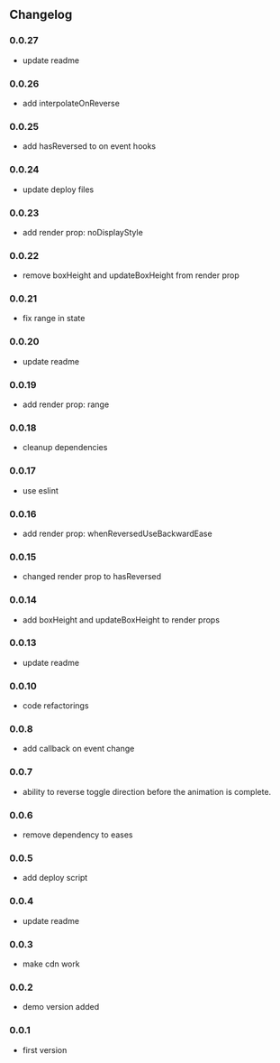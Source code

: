 ## Changelog

### 0.0.27
* update readme

### 0.0.26
* add interpolateOnReverse

### 0.0.25
* add hasReversed to on event hooks

### 0.0.24
* update deploy files

### 0.0.23
* add render prop: noDisplayStyle

### 0.0.22
* remove boxHeight and updateBoxHeight from render prop

### 0.0.21
* fix range in state

### 0.0.20
* update readme

### 0.0.19
* add render prop: range

### 0.0.18
* cleanup dependencies

### 0.0.17
* use eslint

### 0.0.16
* add render prop: whenReversedUseBackwardEase

### 0.0.15
* changed render prop to hasReversed

### 0.0.14
* add boxHeight and updateBoxHeight to render props

### 0.0.13
* update readme

### 0.0.10
* code refactorings

### 0.0.8
* add callback on event change

### 0.0.7
* ability to reverse toggle direction before the animation is complete.

### 0.0.6
* remove dependency to eases

### 0.0.5
* add deploy script

### 0.0.4
* update readme

### 0.0.3
* make cdn work

### 0.0.2
* demo version added

### 0.0.1
* first version